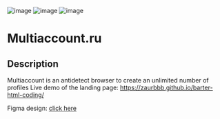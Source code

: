 ![image](https://img.shields.io/badge/HTML5-E34F26?style=for-the-badge&logo=html5&logoColor=white)
![image](https://img.shields.io/badge/CSS3-1572B6?style=for-the-badge&logo=css3&logoColor=white)
![image](https://img.shields.io/badge/Scss-CC6699?style=for-the-badge&logo=sass&logoColor=white)
# Multiaccount.ru

## Description

Multiaccount is an antidetect browser to create an unlimited number of profiles
Live demo of the landing page: https://zaurbbb.github.io/barter-html-coding/

Figma design: [click here](https://www.figma.com/file/QLuVJskkHIhSIfpFU5Kb8t/Multiaccount.ru-~5000-7500?node-id=0%3A1)